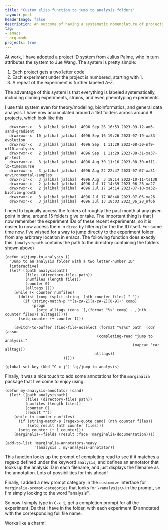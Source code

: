 ```yaml
---
title: "Custom elisp function to jump to analysis folders"
layout: post
headerImage: false
description: An outcome of having a systematic nomenclature of projects
tag:
- emacs
- org-mode
projects: true
---
```

At work, I have adopted a project ID system from Julius Palme, who in turn attributes the system to Jue Wang.  The system is pretty simple:
1. Each project gets a two letter code
2. Each experiment under the project is numbered, starting with 1.
3. A repeat of the experiment is further labeled A-Z.

The advantage of this system is that everything is labeled systematically, including cloning experiments, strains, and even phenotyping experiments.

I use this system even for theory/modeling, bioinformatics, and general data analysis.  I have now accumulated around a 150 folders across around 8 projects, which look like this
```
  drwxrwxr-x   3 jalihal jalihal  4096 Sep 26 16:53 2023-09-12-am3-sand-gradient
  drwxrwxr-x  10 jalihal jalihal  4096 Sep 16 19:26 2023-07-19-xa33-evolution
  drwxrwxr-x   3 jalihal jalihal  4096 Sep  1 11:29 2023-08-30-nf9-nf10-analysis
  drwxrwxr-x   2 jalihal jalihal  4096 Sep  1 11:29 2023-08-31-xa37-ph-test
  drwxrwxr-x   3 jalihal jalihal  4096 Aug 30 11:16 2023-08-30-nf11-lb-timecourse
  drwxrwxr-x   3 jalihal jalihal  4096 Aug 22 22:47 2023-07-07-xa31-environmental-samples
  drwxr-xr-x   3 jalihal jalihal  4096 Aug  3 18:14 2022-10-11-ts138
  drwxrwxr-x   2 jalihal jalihal  4096 Jul 17 14:39 2023_06_26_xa27
  drwxrwxr-x   2 jalihal jalihal  4096 Jul 17 14:14 2023-07-10-xa32-biofilm-growth
  drwxrwxr-x   3 jalihal jalihal  4096 Jul 17 08:48 2023-07-06-xa26
  drwxrwxr-x   3 jalihal jalihal  4096 Jul 13 18:03 2023_06_28_nf6b
```

I need to typically access the folders of roughly the past month at any given point in time, around 15 folders give or take.  The important thing is that I now remember the experiment IDs of these recent experiments, so it is easier to now access them in `dired` by filtering for the the ID itself.  For some time now, I've wished for a way to jump directly to the experiment folder from any arbitrary location in emacs.  The following function does exactly this. (`analysispath` contains the path to the directory containing the folders shown above)

```emacs-lisp
(defun aj/jump-to-analysis ()
  "Jump to an analysis folder with a two letter-number ID"
  (interactive)
  (let* ((path analysispath)
         (files (directory-files path))
         (numfiles (length files))
         (counter 0)
         (alltags ()))
    (while (< counter numfiles)
      (dolist (comp (split-string  (nth counter files) "-"))
        (if (string-match-p "^[a-zA-Z][a-zA-Z][0-9]+" comp)
            (progn
              (setq alltags (cons `(,(format "%s" comp) . ,(nth counter files)) alltags)))))
      (setq counter (+ counter 1)))

    (switch-to-buffer (find-file-noselect (format "%s%s" path  (cdr (assoc
                                         (completing-read "jump to analysis:" 
                                                         (mapcar 'car alltags))
                                        alltags))
                          )))))
                          
(global-set-key (kbd "C-x j") 'aj/jump-to-analysis)
```
Finally, it was a nice touch to add some annotations for the `marginalia` package that I've come to enjoy using. 

```emacs-lisp
(defun my-analysis-annotator (cand)
  (let* ((path analysispath)
         (files (directory-files path))
         (numfiles (length files))
         (counter 0)
         (result ""))
    (while (< counter numfiles)
      (if (string-match-p (regexp-quote cand) (nth counter files))
          (setq result (nth counter files)))
      (setq counter (+ 1 counter)))
    (marginalia--fields (result :face 'marginalia-documentation))))

(add-to-list 'marginalia-annotators-heavy
             '(analysis . my-analysis-annotator))
```

This function looks up the prompt of completing read to see if it matches a regexp defined under the keyword `analysis`, and defines an annotator that looks up the analysis ID in each filename, and just displays the filename as the annotation.  Lots of possibilities for this ahead!

Finally, I added a new prompt category in the `customize` interface for `marginalia-prompt-categories` that looks for `\<analysis\>` in the prompt, so I'm simply looking to the word "analysis". 

So now I simply type in `C-x j`, get a completion prompt for all the experiment IDs that I have in the folder, with each experiment ID annotated with the corresponding full file name.

Works like a charm!
